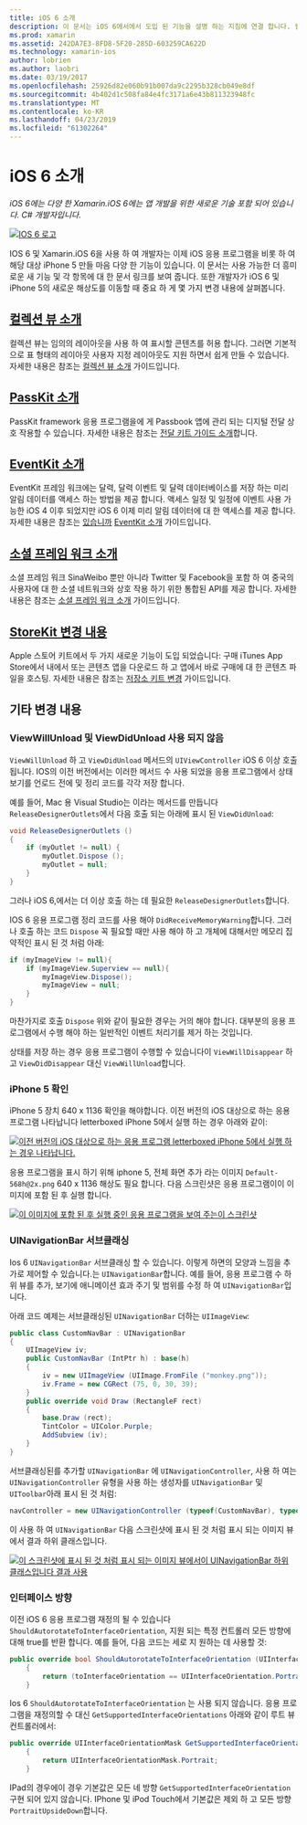 ```yaml
---
title: iOS 6 소개
description: 이 문서는 iOS 6에서에서 도입 된 기능을 설명 하는 지침에 연결 합니다. 컬렉션 뷰, PassKit 소셜 프레임 워크를 StoreKit 변경 내용 모두 설명 합니다.
ms.prod: xamarin
ms.assetid: 242DA7E3-8FD8-5F20-285D-603259CA622D
ms.technology: xamarin-ios
author: lobrien
ms.author: laobri
ms.date: 03/19/2017
ms.openlocfilehash: 25926d82e060b91b007da9c2295b328cb049e8df
ms.sourcegitcommit: 4b402d1c508fa84e4fc3171a6e43b811323948fc
ms.translationtype: MT
ms.contentlocale: ko-KR
ms.lasthandoff: 04/23/2019
ms.locfileid: "61302264"
---
```

# <a name="introduction-to-ios-6"></a>iOS 6 소개

_iOS 6에는 다양 한 Xamarin.iOS 6에는 앱 개발을 위한 새로운 기술 포함 되어 있습니다. C# 개발자입니다._

[ ![](images/ios6-large.jpg "IOS 6 로고")](images/ios6-large.jpg#lightbox)

IOS 6 및 Xamarin.iOS 6을 사용 하 여 개발자는 이제 iOS 응용 프로그램을 비롯 하 여 해당 대상 iPhone 5 만들 마음 다양 한 기능이 있습니다.
이 문서는 사용 가능한 더 흥미로운 새 기능 및 각 항목에 대 한 문서 링크를 보여 줍니다. 또한 개발자가 iOS 6 및 iPhone 5의 새로운 해상도를 이동할 때 중요 하 게 몇 가지 변경 내용에 살펴봅니다.


## <a name="introduction-to-collection-viewsiosuser-interfacecontrolsuicollectionviewmd"></a>[컬렉션 뷰 소개](~/ios/user-interface/controls/uicollectionview.md)

컬렉션 뷰는 임의의 레이아웃을 사용 하 여 표시할 콘텐츠를 허용 합니다. 그러면 기본적으로 표 형태의 레이아웃 사용자 지정 레이아웃도 지원 하면서 쉽게 만들 수 있습니다. 자세한 내용은 참조는 [컬렉션 뷰 소개](~/ios/user-interface/controls/uicollectionview.md) [ ](~/ios/user-interface/controls/uicollectionview.md)가이드입니다.


## <a name="introduction-to-passkitiosplatformpasskitmd"></a>[PassKit 소개](~/ios/platform/passkit.md)

PassKit framework 응용 프로그램을에 게 Passbook 앱에 관리 되는 디지털 전달 상호 작용할 수 있습니다. 자세한 내용은 참조는 [전달 키트 가이드 소개](~/ios/platform/passkit.md)합니다.


##  <a name="introduction-to-eventkitiosplatformeventkitmd"></a>[EventKit 소개](~/ios/platform/eventkit.md)

EventKit 프레임 워크에는 달력, 달력 이벤트 및 달력 데이터베이스를 저장 하는 미리 알림 데이터를 액세스 하는 방법을 제공 합니다. 액세스 일정 및 일정에 이벤트 사용 가능한 iOS 4 이후 되었지만 iOS 6 이제 미리 알림 데이터에 대 한 액세스를 제공 합니다. 자세한 내용은 참조는 [있습니까](~/ios/platform/eventkit.md) [EventKit 소개](~/ios/platform/eventkit.md) 가이드입니다.


##  <a name="introduction-to-the-social-frameworkiosplatformsocial-frameworkmd"></a>[소셜 프레임 워크 소개](~/ios/platform/social-framework.md)

소셜 프레임 워크 SinaWeibo 뿐만 아니라 Twitter 및 Facebook을 포함 하 여 중국의 사용자에 대 한 소셜 네트워크와 상호 작용 하기 위한 통합된 API를 제공 합니다. 자세한 내용은 참조는 [소셜 프레임 워크 소개](~/ios/platform/social-framework.md) 가이드입니다.


##  <a name="changes-to-storekitchanges-to-storekitmd"></a>[StoreKit 변경 내용](changes-to-storekit.md)

Apple 스토어 키트에서 두 가지 새로운 기능이 도입 되었습니다: 구매 iTunes App Store에서 내에서 또는 콘텐츠 앱을 다운로드 하 고 앱에서 바로 구매에 대 한 콘텐츠 파일을 호스팅. 자세한 내용은 참조는 [저장소 키트 변경](changes-to-storekit.md) 가이드입니다.


## <a name="other-changes"></a>기타 변경 내용


### <a name="viewwillunload-and-viewdidunload-deprecated"></a>ViewWillUnload 및 ViewDidUnload 사용 되지 않음

`ViewWillUnload` 하 고 `ViewDidUnload` 메서드의 `UIViewController` iOS 6 이상 호출 됩니다. IOS의 이전 버전에서는 이러한 메서드 수 사용 되었을 응용 프로그램에서 상태 보기를 언로드 전에 및 정리 코드를 각각 저장 합니다.

예를 들어, Mac 용 Visual Studio는 이라는 메서드를 만듭니다 `ReleaseDesignerOutlets`에서 다음 호출 되는 아래에 표시 된 `ViewDidUnload`:

```csharp
void ReleaseDesignerOutlets ()
{
    if (myOutlet != null) {
        myOutlet.Dispose ();
        myOutlet = null;
    }
}
```

그러나 iOS 6,에서는 더 이상 호출 하는 데 필요한 `ReleaseDesignerOutlets`합니다.   
   
   
   
IOS 6 응용 프로그램 정리 코드를 사용 해야 `DidReceiveMemoryWarning`합니다. 그러나 호출 하는 코드 `Dispose` 꼭 필요할 때만 사용 해야 하 고 개체에 대해서만 메모리 집약적인 표시 된 것 처럼 아래:

```csharp
if (myImageView != null){
    if (myImageView.Superview == null){
        myImageView.Dispose();
        myImageView = null;
    }
}
```

마찬가지로 호출 `Dispose` 위와 같이 필요한 경우는 거의 해야 합니다. 대부분의 응용 프로그램에서 수행 해야 하는 일반적인 이벤트 처리기를 제거 하는 것입니다.

상태를 저장 하는 경우 응용 프로그램이 수행할 수 있습니다이 `ViewWillDisappear` 하 고 `ViewDidDisappear` 대신 `ViewWillUnload`합니다.


### <a name="iphone-5-resolution"></a>iPhone 5 확인

iPhone 5 장치 640 x 1136 확인을 해야합니다. 이전 버전의 iOS 대상으로 하는 응용 프로그램 나타납니다 letterboxed iPhone 5에서 실행 하는 경우 아래와 같이:

 [![](images/01-letterboxed.png "이전 버전의 iOS 대상으로 하는 응용 프로그램 letterboxed iPhone 5에서 실행 하는 경우 나타납니다.")](images/01-letterboxed.png#lightbox)

응용 프로그램을 표시 하기 위해 iphone 5, 전체 화면 추가 라는 이미지 `Default-568h@2x.png` 640 x 1136 해상도 필요 합니다. 다음 스크린샷은 응용 프로그램이이 이미지에 포함 된 후 실행 합니다.

 [![](images/02-fullscreen.png "이 이미지에 포함 된 후 실행 중인 응용 프로그램을 보여 주는이 스크린샷")](images/02-fullscreen.png#lightbox)

### <a name="subclassing-uinavigationbar"></a>UINavigationBar 서브클래싱

Ios 6 `UINavigationBar` 서브클래싱 할 수 있습니다. 이렇게 하면의 모양과 느낌을 추가로 제어할 수 있습니다.는 `UINavigationBar`합니다. 예를 들어, 응용 프로그램 수 하위 뷰를 추가, 보기에 애니메이션 효과 주기 및 범위를 수정 하 여 `UINavigationBar`입니다.

아래 코드 예제는 서브클래싱된 `UINavigationBar` 더하는 `UIImageView`:

```csharp
public class CustomNavBar : UINavigationBar
{
    UIImageView iv;
    public CustomNavBar (IntPtr h) : base(h)
    {
        iv = new UIImageView (UIImage.FromFile ("monkey.png"));
        iv.Frame = new CGRect (75, 0, 30, 39);
    }
    public override void Draw (RectangleF rect)
    {
        base.Draw (rect);
        TintColor = UIColor.Purple;
        AddSubview (iv);
    }
}
```

서브클래싱된를 추가할 `UINavigationBar` 에 `UINavigationController`, 사용 하 여는 `UINavigationController` 유형을 사용 하는 생성자를 `UINavigationBar` 및 `UIToolbar`아래 표시 된 것 처럼:

```csharp
navController = new UINavigationController (typeof(CustomNavBar), typeof(UIToolbar));
```

이 사용 하 여 `UINavigationBar` 다음 스크린샷에 표시 된 것 처럼 표시 되는 이미지 뷰에서 결과 하위 클래스입니다.

 [![](images/03-navbar.png "이 스크린샷에 표시 된 것 처럼 표시 되는 이미지 뷰에서이 UINavigationBar 하위 클래스입니다 결과 사용")](images/03-navbar.png#lightbox)

### <a name="interface-orientation"></a>인터페이스 방향

이전 iOS 6 응용 프로그램 재정의 될 수 있습니다 `ShouldAutorotateToInterfaceOrientation`, 지원 되는 특정 컨트롤러 모든 방향에 대해 true를 반환 합니다. 예를 들어, 다음 코드는 세로 지 원하는 데 사용할 것:

```csharp
public override bool ShouldAutorotateToInterfaceOrientation (UIInterfaceOrientation toInterfaceOrientation)
    {
        return (toInterfaceOrientation == UIInterfaceOrientation.Portrait);
    }
```

Ios 6 `ShouldAutorotateToInterfaceOrientation` 는 사용 되지 않습니다.
응용 프로그램을 재정의할 수 대신 `GetSupportedInterfaceOrientations` 아래와 같이 루트 뷰 컨트롤러에서:

```csharp
public override UIInterfaceOrientationMask GetSupportedInterfaceOrientations ()
    {
        return UIInterfaceOrientationMask.Portrait;
    }
```

IPad의 경우에이 경우 기본값은 모든 네 방향 `GetSupportedInterfaceOrientation` 구현 되어 있지 않습니다. IPhone 및 iPod Touch에서 기본값은 제외 하 고 모든 방향 `PortraitUpsideDown`합니다.
